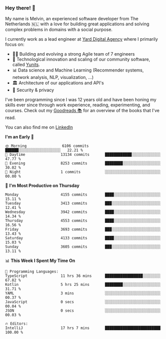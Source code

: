 ### Hey there! 👋

My name is Melvin, an experienced software developer from The Netherlands 🇳🇱 with a love for building great applications and solving complex problems in domains with a social purpose. 

I currently work as a lead engineer at [Yard Digital Agency](https://github.com/yardinternet) where I primarily focus on:

* 👏🏼 Building and evolving a strong Agile team of 7 engineers
* 🚀 Technological innovation and scaling of our community software, called [Yunits](https://www.yunits.com/).
* 📊 Data science and Machine Learning (Recommender systems, network analysis, NLP, visualization, ...)
* 🏛 Architecture of our applications and API's
* 🔐 Security & privacy

I've been programming since I was 12 years old and have been honing my skills ever since through work experience, reading, experimenting, and courses.
Check out my [Goodreads 📚](https://goodreads.com/melvinkoopmans) for an overview of the books that I've read. 

You can also find me on [LinkedIn](https://www.linkedin.com/in/melvinkoopmans)

<!--START_SECTION:waka-->
**I'm an Early 🐤** 

```text
🌞 Morning                6106 commits        ██████░░░░░░░░░░░░░░░░░░░   22.21 % 
🌆 Daytime                13134 commits       ████████████░░░░░░░░░░░░░   47.77 % 
🌃 Evening                8253 commits        ████████░░░░░░░░░░░░░░░░░   30.02 % 
🌙 Night                  1 commits           ░░░░░░░░░░░░░░░░░░░░░░░░░   00.00 % 
```
📅 **I'm Most Productive on Thursday** 

```text
Monday                   4155 commits        ████░░░░░░░░░░░░░░░░░░░░░   15.11 % 
Tuesday                  3413 commits        ███░░░░░░░░░░░░░░░░░░░░░░   12.41 % 
Wednesday                3942 commits        ████░░░░░░░░░░░░░░░░░░░░░   14.34 % 
Thursday                 4553 commits        ████░░░░░░░░░░░░░░░░░░░░░   16.56 % 
Friday                   3693 commits        ███░░░░░░░░░░░░░░░░░░░░░░   13.43 % 
Saturday                 4133 commits        ████░░░░░░░░░░░░░░░░░░░░░   15.03 % 
Sunday                   3605 commits        ███░░░░░░░░░░░░░░░░░░░░░░   13.11 % 
```


📊 **This Week I Spent My Time On** 

```text
💬 Programming Languages: 
TypeScript               11 hrs 36 mins      █████████████████░░░░░░░░   67.82 % 
Kotlin                   5 hrs 25 mins       ████████░░░░░░░░░░░░░░░░░   31.71 % 
YAML                     3 mins              ░░░░░░░░░░░░░░░░░░░░░░░░░   00.37 % 
JavaScript               0 secs              ░░░░░░░░░░░░░░░░░░░░░░░░░   00.04 % 
JSON                     0 secs              ░░░░░░░░░░░░░░░░░░░░░░░░░   00.03 % 

🔥 Editors: 
IntelliJ                 17 hrs 7 mins       █████████████████████████   100.00 % 
```


<!--END_SECTION:waka-->
